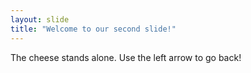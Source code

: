 ```yaml
---
layout: slide
title: "Welcome to our second slide!"
---
```

The cheese stands alone. 
Use the left arrow to go back!